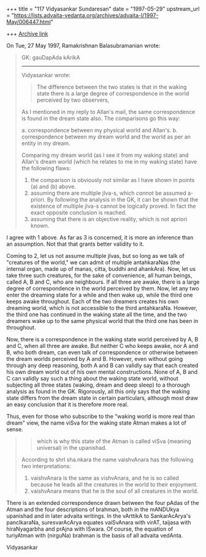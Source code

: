 +++
title = "117 Vidyasankar Sundaresan"
date = "1997-05-29"
upstream_url = "https://lists.advaita-vedanta.org/archives/advaita-l/1997-May/006447.html"

+++
[Archive link](https://lists.advaita-vedanta.org/archives/advaita-l/1997-May/006447.html)

On Tue, 27 May 1997, Ramakrishnan Balasubramanian wrote:

> GK: gauDapAda kArikA
> ______________________________________________________________________________
>
> Vidyasankar wrote:
>
> >The difference between the two states is that in the waking state there is
> >a large degree of correspondence in the world perceived by two observers,
>
> As I mentioned in my reply to Allan's mail, the same correspondence is found
 in
> the dream state also. The comparisons go this way:
>
> a. correspondence between my physical world and Allan's.
> b. correspondence between my dream world and the world as per an entity in my
>    dream.
>
> Comparing my dream world (as I see it from my waking state) and Allan's dream
> world (which he relates to me in my waking state) have the following flaws:
>
> 1. the comparison is obviously not similar as I have shown in points (a) and
>    (b) above.
> 2. assuming there are multiple jIva-s, which _cannot_ be assumed a-priori. By
>    following the analysis in the GK, it can be shown that the existence of
>    multiple jIva-s cannot be logically proved. In fact the exact opposite
>    conclusion is reached.
> 3. assuming that there is an objective reality, which is not apriori known.

I agree with 1 above. As far as 3 is concerned, it is more an inference
than an assumption. Not that that grants better validity to it.

Coming to 2, let us not assume multiple jIvas, but so long as we talk of
"creatures of the world," we can admit of multiple antahkaraNas (the
internal organ, made up of manas, citta, buddhi and ahankAra). Now, let us
take three such creatures, for the sake of convenience, all human beings,
called A, B and C, who are neighbours. If all three are awake, there is a
large degree of correspondence in the world perceived by them. Now, let
any two enter the dreaming state for a while and then wake up, while the
third one keeps awake throughout. Each of the two dreamers creates his own
dreaming world, which is not accessible to the third antahkaraNa. However,
the third one has continued in the waking state all the time, and the two
dreamers wake up to the same physical world that the third one has been in
throughout.

Now, there is a correspondence in the waking state world perceived by A, B
and C, when all three are awake. But neither C who keeps awake, nor A and
B, who both dream, can even talk of correspondence or otherwise between
the dream worlds perceived by A and B. However, even without going through
any deep reasoning, both A and B can validly say that each created his own
dream world out of his own mental constructions. None of A, B and C can
validly say such a thing about the waking state world, without subjecting
all three states (waking, dream and deep sleep) to a thorough analysis as
found in the GK. Rigorously, all this only says that the waking state
differs from the dream state in certain particulars, although most draw an
easy conclusion that it is therefore more real.

Thus, even for those who subscribe to the "waking world is more real than
dream" view, the name viSva for the waking state Atman makes a lot of
sense.

>
> >which is why this state of the Atman is called viSva (meaning universal)
> >in the upanishad.
>
> According to shrI sha.nkara the name vaishvAnara has the following two
> interpretations:
>
> 1. vaishvAnara is the same as vishvAnara, and he is so called because he leads
>    all the creatures in the world to their enjoyment.
> 2. vaishvAnara means that he is the soul of all creatures in the world.
>

There is an extended correspondence drawn between the four pAdas of the
Atman and the four descriptions of brahman, both in the mANDUkya upanishad
and in later advaita writings. In the vArttikA to SankarAcArya's
pancIkaraNa, suresvarAcArya equates vaiSvAnara with virAT, taijasa with
hiraNyagarbha and prAjna with ISwara. Of course, the equation of
turiyAtman with (nirguNa) brahman is the basis of all advaita vedAnta.

Vidyasankar


